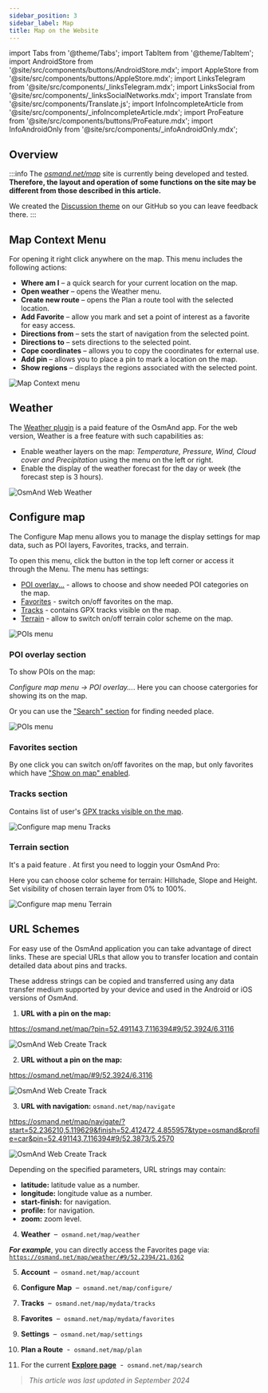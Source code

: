 ```yaml
---
sidebar_position: 3
sidebar_label: Map
title: Map on the Website
---
```


import Tabs from '@theme/Tabs';
import TabItem from '@theme/TabItem';
import AndroidStore from '@site/src/components/buttons/AndroidStore.mdx';
import AppleStore from '@site/src/components/buttons/AppleStore.mdx';
import LinksTelegram from '@site/src/components/_linksTelegram.mdx';
import LinksSocial from '@site/src/components/_linksSocialNetworks.mdx';
import Translate from '@site/src/components/Translate.js';
import InfoIncompleteArticle from '@site/src/components/_infoIncompleteArticle.mdx';
import ProFeature from '@site/src/components/buttons/ProFeature.mdx';
import InfoAndroidOnly from '@site/src/components/_infoAndroidOnly.mdx';

<InfoIncompleteArticle/>


## Overview

:::info
The *[osmand.net/map](https://osmand.net/map/)* site is currently being developed and tested.  
**Therefore, the layout and operation of some functions on the site may be different from those described in this article.**

We created the [Discussion theme](https://github.com/osmandapp/OsmAnd/discussions/16567) on our GitHub so you can leave feedback there.
:::

## Map Context Menu

For opening it right click anywhere on the map. This menu includes the following actions:

- **Where am I** – a quick search for your current location on the map.
- **Open weather** – opens the Weather menu.
- **Create new route** – opens the Plan a route tool with the selected location.
- **Add Favorite** – allow you mark and set a point of interest as a favorite for easy access.
- **Directions from** – sets the start of navigation from the selected point.
- **Directions to** – sets directions to the selected point.
- **Cope coordinates** – allows you to copy the coordinates for external use.
- **Add pin** – allows you to place a pin to mark a location on the map.
- **Show regions** – displays the regions associated with the selected point.

![Map Context menu](@site/static/img/web/map_context_menu.png)


## Weather

The [Weather plugin](../plugins/weather.md) is a paid feature of the OsmAnd app. For the web version, Weather is a free feature with such capabilities as:

- Enable weather layers on the map: *Temperature, Pressure, Wind, Cloud cover and Precipitation* using the menu on the left or right.
- Enable the display of the weather forecast for the day or week (the forecast step is 3 hours).  

![OsmAnd Web Weather](@site/static/img/web/web_weather.png)


## Configure map

The Configure Map menu allows you to manage the display settings for map data, such as POI layers, Favorites, tracks, and terrain.

To open this menu, click the button in the top left corner or access it through the Menu. The menu has settings:
- [POI overlay...](#poi-overlay-section) - allows to choose and show needed POI categories on the map.
- [Favorites](#favorites-section) - switch on/off favorites on the map.
- [Tracks](#tracks-section) - contains GPX tracks visible on the map.
- [Terrain](#terrain-section) - allow to switch on/off terrain color scheme on the map.

![POIs menu](@site/static/img/web/configure_map_web.png)

### POI overlay section

To show POIs on the map:

*Configure map menu → POI overlay...*. Here you can choose catergories for showing its on the map.

Or you can use the ["Search" section](web-search.md) for finding needed place.

![POIs menu](@site/static/img/web/poi_menu.png)

### Favorites section

By one click you can switch on/off favorites on the map, but only favorites which have ["Show on map" enabled](../web/web-userdata.mdx##favorites-on-the-web).


### Tracks section

Contains list of user's [GPX tracks visible on the map](../web/web-userdata.mdx#visible-on-the-map).

![Configure map menu Tracks](@site/static/img/web/configure_map_track.png)

### Terrain section

It's a paid feature <ProFeature/>. At first you need to loggin your OsmAnd Pro:

Here you can choose color scheme for terrain: Hillshade, Slope and Height. Set visibility of chosen terrain layer from 0% to 100%.

![Configure map menu Terrain](@site/static/img/web/configure_map_terrain.png)



<!--
## Map style

In this section of the menu, you can change the map style. You can read more about how to do this in the article [Vector Maps (Map Styles)](../map/vector-maps.md) for the OsmAnd app. The settings in the web version are no different.  
**Some examples:**

- Nautical map style

![OsmAnd Web Map Style](@site/static/img/web/web_map_style_nautical.png)

- Topo map style

![OsmAnd Web Favorites add](@site/static/img/web/web_map_style_topo.png)
-->


## URL Schemes

For easy use of the OsmAnd application you can take advantage of direct links. These are special URLs that allow you to transfer location and contain detailed data about pins and tracks.  

These address strings can be copied and transferred using any data transfer medium supported by your device and used in the Android or iOS versions of OsmAnd.  

1. **URL with a pin on the map:**

  https://osmand.net/map/?pin=52.491143,7.116394#9/52.3924/6.3116

  ![OsmAnd Web Create Track](@site/static/img/plan-route/web_url_pin.png)

2. **URL without a pin on the map:**

  https://osmand.net/map/#9/52.3924/6.3116

  ![OsmAnd Web Create Track](@site/static/img/plan-route/web_url_without.png)

3. **URL with navigation:** `osmand.net/map/navigate`

  https://osmand.net/map/navigate/?start=52.236210,5.119629&finish=52.412472,4.855957&type=osmand&profile=car&pin=52.491143,7.116394#9/52.3873/5.2570

  ![OsmAnd Web Create Track](@site/static/img/plan-route/web_url_track.png)

Depending on the specified parameters, URL strings may contain:

- **latitude:** latitude value as a number.  
- **longitude:** longitude value as a number.  
- **start-finish:** for navigation.
- **profile:** for navigation.
- **zoom:** zoom level.

4.  **Weather**&nbsp; – &nbsp;`osmand.net/map/weather`

***For example***, you can directly access the Favorites page via:  
    [`https://osmand.net/map/weather/#9/52.2394/21.0362`](https://osmand.net/map/weather/#9/52.2394/21.0362)

5.  **Account**&nbsp; – &nbsp;`osmand.net/map/account`

6.  **Configure Map**&nbsp; – &nbsp;`osmand.net/map/configure/`

7.  **Tracks**&nbsp; – &nbsp;`osmand.net/map/mydata/tracks`

8.  **Favorites**&nbsp; – &nbsp;`osmand.net/map/mydata/favorites`

9.  **Settings**&nbsp; – &nbsp;`osmand.net/map/settings`

10.  **Plan a Route**&nbsp; - &nbsp;`osmand.net/map/plan`

11.  For the current [**Explore page**](#explore-map-menu)&nbsp; - &nbsp;`osmand.net/map/search`


> *This article was last updated in September 2024*
